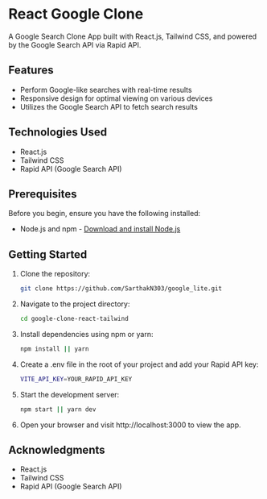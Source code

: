# React Google Clone

A Google Search Clone App built with React.js, Tailwind CSS, and powered by the Google Search API via Rapid API.

## Features

- Perform Google-like searches with real-time results
- Responsive design for optimal viewing on various devices
- Utilizes the Google Search API to fetch search results

## Technologies Used

- React.js
- Tailwind CSS
- Rapid API (Google Search API)

## Prerequisites

Before you begin, ensure you have the following installed:

- Node.js and npm - [Download and install Node.js](https://nodejs.org/)

## Getting Started

1. Clone the repository:

   ```bash
   git clone https://github.com/SarthakN303/google_lite.git
   ```

2. Navigate to the project directory:

   ```bash
   cd google-clone-react-tailwind
   ```

3. Install dependencies using npm or yarn:

   ```bash
   npm install || yarn
   ```

4. Create a .env file in the root of your project and add your Rapid API key:

   ```bash
   VITE_API_KEY=YOUR_RAPID_API_KEY
   ```

5. Start the development server:

   ```bash
   npm start || yarn dev
   ```

6. Open your browser and visit http://localhost:3000 to view the app.

## Acknowledgments

- React.js
- Tailwind CSS
- Rapid API (Google Search API)
